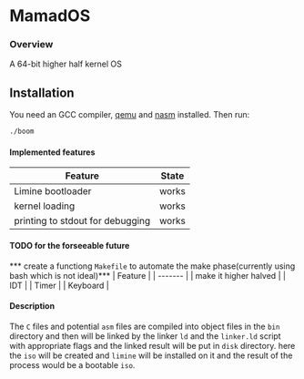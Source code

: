 # MamadOS

### Overview
A 64-bit higher half kernel OS

## Installation
You need an GCC compiler, [qemu](https://www.qemu.org/) and [nasm](https://www.nasm.us/) installed. 
Then run:
```sh
./boom
```

#### Implemented features
| Feature | State |
| ------- | -------|
| Limine bootloader | works |
| kernel loading | works |
| printing to stdout for debugging | works |

#### TODO for the forseeable future
*** create a functiong `Makefile` to automate the make phase(currently using bash which is not ideal)***
| Feature |
| ------- |
| make it higher halved |
| IDT |
| Timer |
| Keyboard |

#### Description
The `C` files and potential `asm` files are compiled into object files in the `bin` 
directory and then will be linked by the linker `ld` and the `linker.ld` script with 
appropriate flags and the linked result will be put in `disk` directory. here the `iso` 
will be created and `limine` will be installed on it and the result of the process would 
be a bootable `iso`.
